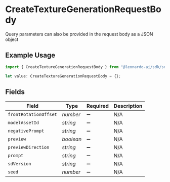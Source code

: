 # CreateTextureGenerationRequestBody

Query parameters can also be provided in the request body as a JSON object

## Example Usage

```typescript
import { CreateTextureGenerationRequestBody } from "@leonardo-ai/sdk/sdk/models/operations";

let value: CreateTextureGenerationRequestBody = {};
```

## Fields

| Field                 | Type                  | Required              | Description           |
| --------------------- | --------------------- | --------------------- | --------------------- |
| `frontRotationOffset` | *number*              | :heavy_minus_sign:    | N/A                   |
| `modelAssetId`        | *string*              | :heavy_minus_sign:    | N/A                   |
| `negativePrompt`      | *string*              | :heavy_minus_sign:    | N/A                   |
| `preview`             | *boolean*             | :heavy_minus_sign:    | N/A                   |
| `previewDirection`    | *string*              | :heavy_minus_sign:    | N/A                   |
| `prompt`              | *string*              | :heavy_minus_sign:    | N/A                   |
| `sdVersion`           | *string*              | :heavy_minus_sign:    | N/A                   |
| `seed`                | *number*              | :heavy_minus_sign:    | N/A                   |